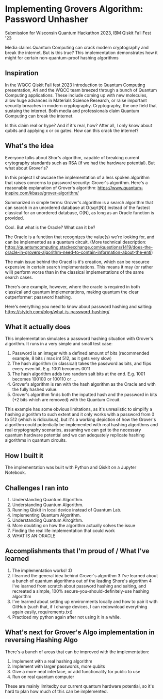 # Implementing Grovers Algorithm: Password Unhasher
Submission for Wisconsin Quantum Hackathon 2023, IBM Qiskit Fall Fest '23


Media claims Quantum Computing can crack modern cryptography and break the internet. But is this true? This implementation demonstrates how it might for certain non-quantum-proof hashing algorithms

## Inspiration
In the WQCC Qiskit Fall fest 2023 Introduction to Quantum Computing presentation, Ari and the WQCC team breezed through a bunch of Quantum Computing applications. These include coming up with new molecules, allow huge advances in Materials Science Research, or raise important security breaches in modern cryptography. Cryptography, the one field that sustaing the internet. Both media and professionals claim Quantum Computing can break the internet. 

Is this claim real or hype? And if it's real, how? After all, I only know about qubits and applying x or cx gates. How can this crack the internet?


## What's the idea
Everyone talks about Shor's algorithm, capable of breaking current crytography standards such as RSA (if we had the hardware potential). But what about Grover's?

In this project I showcase the implementation of a less spoken algorithm that raises concerns to password security: Grover's algorithm. Here's a reasonable explanation of Grover's algorithm: https://www.quantum-inspire.com/kbase/grover-algorithm/


Summarized in simple terms:
Grover's algorithm is a search algorithm that can search in an unordered database at O(sqrt(N)) instead of the fastest classical for an unordered database, O(N), as long as an Oracle function is provided.

Cool. But what is the Oracle? What can it be?

The Oracle is a function that recognizes the value(s) we're looking for, and can be implemented as a quantum circuit. 
(More technical description: https://quantumcomputing.stackexchange.com/questions/1419/does-the-oracle-in-grovers-algorithm-need-to-contain-information-about-the-enti)

The main issue behind the Oracel is it's creation, which can be resource expensive in certain search implementations. This means it may (or rather will) perform worse than in the classical implementations of the same search cases. 

There's one example, however, where the oracle is required in both classical and quantum implementations, making quantum the clear outperformer: password hashing.

 
Here's everything you need to know about password hashing and salting: https://stytch.com/blog/what-is-password-hashing/



## What it actually does
This implementation simulates a password hashing situation with Grover's algorithm. It runs in a very simple and small test case:

1. Password is an integer with a defined amount of bits (recommended example, 8 bits / max int 512, as it gets very slow)
2. The hash algorithm (in classical) takes the password as bits, and flips every even bit. E.g. 1001 becomes 0011
3. The hash algorithm adds two random salt bits at the end. E.g. 1001 becomes 100100 or 100110 or ...
4. Grover's algorithm is ran with the hash algorithm as the Oracle and with the fully hashed value.
5. Grover's algorithm finds both the inputted hash and the password in bits (+2 bits which are removed) with the Quantum Circuit.

This example has some obvious limitations, as it's unrealistic to simplify a hashing algorithm to such extent and it only works with a password from 0 to 512 (which is ridiculous), but it's a working depiction of how the Grover's algorithm could potentially be implemented with real hashing algorithms and real cryptography scenarios, assuming we can get to the necessary quantum hardware potential and we can adequately replicate hashing algorithms in quantum circuits.


## How I built it
The implementation was built with Python and Qiskit on a Jupyter Notebook. 


## Challenges I ran into
1. Understanding Quantum Algorithm.
2. Understanding Quantum Algorithm.
3. Running Qiskit in local device instead of Quantum Lab.
4. Implementing Quantum Algorithm.
5. Understanding Quantum Alrogithm.
6. More doubting on how the algorithm actually solves the issue
7. Finding the real life implementation that could work
8. WHAT IS AN ORACLE


## Accomplishments that I'm proud of / What I've learned
1. The implementation works! :D
2. I learned the general idea behind Grover's algorithm
3 I've learned about a bunch of quantum algorithms out of the leading Shore's algorithm
4 I've learned from scratch about password hashing and salting, and recreated a simple, 100% secure-you-should-definitely-use hashing algorithm
5. I've learned about setting up environments locally and how to pair it with GitHub (such that, if I change devices, I can redownload everything again easily, requirements.txt)
6. Practiced my python again after not using it in a while. 


## What's next for Grover's Algo implementation in reversing Hashing Algo
There's a bunch of areas that can be improved with the implementation:
1. Implement with a real hashing algorithm
2. Implement with larger passwords, more qubits
3. Give a more neat interface, or add functionality for public to use
4. Run on real quantum computer

These are mainly limitedby our current quantum hardware potential, so it's hard to plan how much of this can be implemented.

